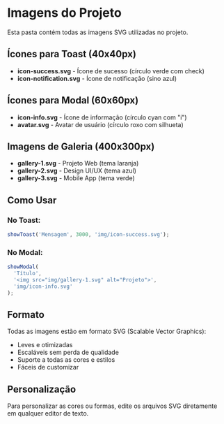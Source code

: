 # Imagens do Projeto

Esta pasta contém todas as imagens SVG utilizadas no projeto.

## Ícones para Toast (40x40px)

- **icon-success.svg** - Ícone de sucesso (círculo verde com check)
- **icon-notification.svg** - Ícone de notificação (sino azul)

## Ícones para Modal (60x60px)

- **icon-info.svg** - Ícone de informação (círculo cyan com "i")
- **avatar.svg** - Avatar de usuário (círculo roxo com silhueta)

## Imagens de Galeria (400x300px)

- **gallery-1.svg** - Projeto Web (tema laranja)
- **gallery-2.svg** - Design UI/UX (tema azul)
- **gallery-3.svg** - Mobile App (tema verde)

## Como Usar

### No Toast:
```javascript
showToast('Mensagem', 3000, 'img/icon-success.svg');
```

### No Modal:
```javascript
showModal(
  'Título',
  '<img src="img/gallery-1.svg" alt="Projeto">',
  'img/icon-info.svg'
);
```

## Formato

Todas as imagens estão em formato SVG (Scalable Vector Graphics):
- Leves e otimizadas
- Escaláveis sem perda de qualidade
- Suporte a todas as cores e estilos
- Fáceis de customizar

## Personalização

Para personalizar as cores ou formas, edite os arquivos SVG diretamente em qualquer editor de texto.
